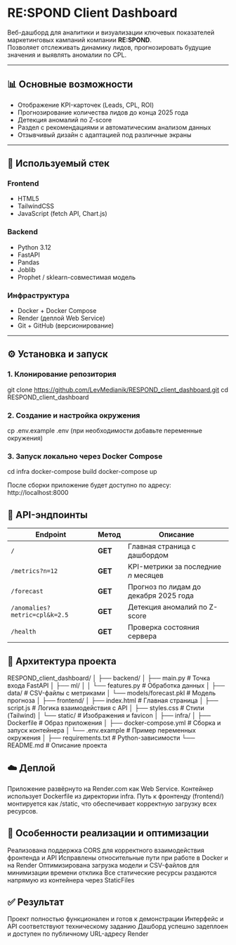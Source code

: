# RE:SPOND Client Dashboard

Веб-дашборд для аналитики и визуализации ключевых показателей маркетинговых кампаний компании **RE:SPOND**.  
Позволяет отслеживать динамику лидов, прогнозировать будущие значения и выявлять аномалии по CPL.

---

## 📊 Основные возможности

- Отображение KPI-карточек (Leads, CPL, ROI)  
- Прогнозирование количества лидов до конца 2025 года  
- Детекция аномалий по Z-score  
- Раздел с рекомендациями и автоматическим анализом данных  
- Отзывчивый дизайн с адаптацией под различные экраны  

---

## 🧩 Используемый стек

### Frontend
- HTML5  
- TailwindCSS  
- JavaScript (fetch API, Chart.js)

### Backend
- Python 3.12  
- FastAPI  
- Pandas  
- Joblib  
- Prophet / sklearn-совместимая модель

### Инфраструктура
- Docker + Docker Compose  
- Render (деплой Web Service)  
- Git + GitHub (версионирование)

---

## ⚙️ Установка и запуск

### 1. Клонирование репозитория

git clone https://github.com/LevMedianik/RESPOND_client_dashboard.git
cd RESPOND_client_dashboard

### 2. Создание и настройка окружения

cp .env.example .env (при необходимости добавьте переменные окружения)

### 3. Запуск локально через Docker Compose

cd infra
docker-compose build
docker-compose up


После сборки приложение будет доступно по адресу:
http://localhost:8000

## 🧠 API-эндпоинты

| Endpoint | Метод | Описание |
|-----------|--------|----------|
| `/` | **GET** | Главная страница с дашбордом |
| `/metrics?n=12` | **GET** | KPI-метрики за последние *n* месяцев |
| `/forecast` | **GET** | Прогноз по лидам до декабря 2025 года |
| `/anomalies?metric=cpl&k=2.5` | **GET** | Детекция аномалий по Z-score |
| `/health` | **GET** | Проверка состояния сервера |


## 🧱 Архитектура проекта

RESPOND_client_dashboard/
│
├── backend/
│   ├── main.py                 # Точка входа FastAPI
│   ├── ml/
│   │   └── features.py         # Обработка данных
│   ├── data/                   # CSV-файлы с метриками
│   └── models/forecast.pkl     # Модель прогноза
│
├── frontend/
│   ├── index.html              # Главная страница
│   ├── script.js               # Логика взаимодействия с API
│   ├── styles.css              # Стили (Tailwind)
│   └── static/                 # Изображения и favicon
│
├── infra/
│   ├── Dockerfile              # Образ приложения
│   ├── docker-compose.yml      # Сборка и запуск контейнера
│   └── .env.example            # Пример переменных окружения
│
├── requirements.txt            # Python-зависимости
└── README.md                   # Описание проекта

## ☁️ Деплой

Приложение развёрнуто на Render.com как Web Service.
Контейнер использует Dockerfile из директории infra.
Путь к фронтенду (frontend/) монтируется как /static, что обеспечивает корректную загрузку всех ресурсов.

## 🧠 Особенности реализации и оптимизации

Реализована поддержка CORS для корректного взаимодействия фронтенда и API
Исправлены относительные пути при работе в Docker и на Render
Оптимизирована загрузка модели и CSV-файлов для минимизации времени отклика
Все статические ресурсы раздаются напрямую из контейнера через StaticFiles

## ✅ Результат

Проект полностью функционален и готов к демонстрации
Интерфейс и API соответствуют техническому заданию
Дашборд успешно задеплоен и доступен по публичному URL-адресу Render

